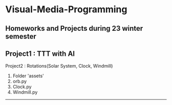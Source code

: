 # Visual-Media-Programming
Homeworks and Projects during 23 winter semester
------------------------------------------------
Project1 : TTT with AI
---------------------------------------------------
Project2 : Rotations(Solar System, Clock, Windmill)
1. Folder 'assets'
2. orb.py
3. Clock.py
4. Windmill.py
---------------------------------------------------
